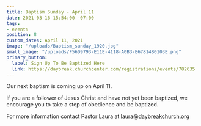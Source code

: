 ```yaml
---
title: Baptism Sunday - April 11
date: 2021-03-16 15:54:00 -07:00
tags:
- events
position: 8
custom_dates: April 11, 2021
image: "/uploads/Baptism_sunday_1920.jpg"
small_image: "/uploads/F56D9793-E11E-4118-A0B3-E67814B0103E.png"
primary_button:
  label: Sign Up To Be Baptized Here
  link: https://daybreak.churchcenter.com/registrations/events/782635
---
```


Our next baptism is coming up on April 11. 

If you are a follower of Jesus Christ and have not yet been baptized, we encourage you to take a step of obedience and be baptized. 

For more information contact Pastor Laura at laura@daybreakchurch.org